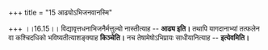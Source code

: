 +++
title = "15 आढ्योऽभिजनवानस्मि"

+++
।।16.15।। विद्यावृत्तधनाभिजनैर्मत्तुल्यो नास्तीत्याह -- **आढ्य इति।**
तथापि यागदानाभ्यां तत्फलेन वा कश्चिदधिको भविष्यतीत्याशङ्क्याह
**किञ्चेति।** नच तेषामेषोऽभिप्रायः साधीयानित्याह -- **इत्येवमिति।**

